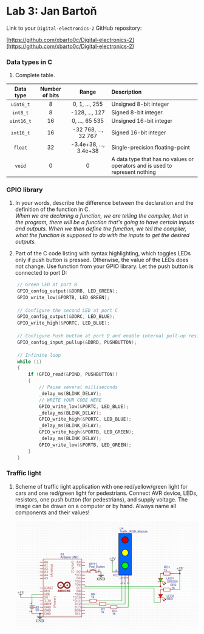 # Lab 3: Jan Bartoň

Link to your `Digital-electronics-2` GitHub repository:

   [https://github.com/xbarto0c/Digital-electronics-2](https://github.com/xbarto0c/Digital-electronics-2)


### Data types in C

1. Complete table.

| **Data type** | **Number of bits** | **Range** | **Description** |
| :-: | :-: | :-: | :-- | 
| `uint8_t`  | 8 | 0, 1, ..., 255 | Unsigned 8-bit integer |
| `int8_t`   | 8| -128, ..., 127 | Signed 8-bit integer |
| `uint16_t` | 16 | 0, ..., 65 535 | Unsigned 16-bit integer |
| `int16_t`  | 16 |-32 768, ..., 32 767 | Signed 16-bit integer |
| `float`    | 32 | -3.4e+38, ..., 3.4e+38 | Single-precision floating-point |
| `void`     | 0 | 0 | A data type that has no values or operators and is used to represent nothing |


### GPIO library

1. In your words, describe the difference between the declaration and the definition of the function in C.
   <br/>*When we are declaring a function, we are telling the compiler, that in the program, there will be a function that's going to have certain inputs and outputs. When we then define the function, we tell the compiler, what the function is supposed to do with the inputs to get the desired outputs.*

2. Part of the C code listing with syntax highlighting, which toggles LEDs only if push button is pressed. Otherwise, the value of the LEDs does not change. Use function from your GPIO library. Let the push button is connected to port D:

```c
    // Green LED at port B
    GPIO_config_output(&DDRB, LED_GREEN);
    GPIO_write_low(&PORTB, LED_GREEN);

    // Configure the second LED at port C
    GPIO_config_output(&DDRC, LED_BLUE);
    GPIO_write_high(&PORTC, LED_BLUE);

    // Configure Push button at port D and enable internal pull-up resistor
    GPIO_config_input_pullup(&DDRD, PUSHBUTTON);

    // Infinite loop
    while (1)
    {
        if (GPIO_read(&PIND, PUSHBUTTON))
		{
		    // Pause several milliseconds
		    _delay_ms(BLINK_DELAY);
		    // WRITE YOUR CODE HERE
		    GPIO_write_low(&PORTC, LED_BLUE);
		    _delay_ms(BLINK_DELAY);
		    GPIO_write_high(&PORTC, LED_BLUE);
		    _delay_ms(BLINK_DELAY);
		    GPIO_write_high(&PORTB, LED_GREEN);
		    _delay_ms(BLINK_DELAY);
		    GPIO_write_low(&PORTB, LED_GREEN);
		}
    }
```


### Traffic light

1. Scheme of traffic light application with one red/yellow/green light for cars and one red/green light for pedestrians. Connect AVR device, LEDs, resistors, one push button (for pedestrians), and supply voltage. The image can be drawn on a computer or by hand. Always name all components and their values!

   ![/Labs/03-gpio/Traffic_light.png](/Labs/03-gpio/Traffic_light.png)
